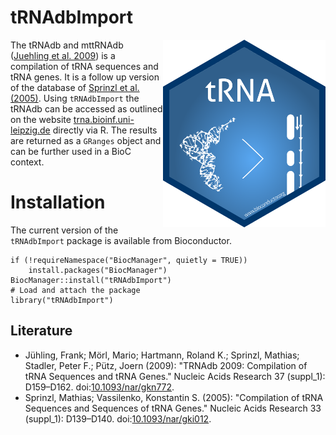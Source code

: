 # tRNAdbImport

<img src="https://raw.githubusercontent.com/Bioconductor/BiocStickers/master/tRNA/tRNA.png" height="300" align="right">

The tRNAdb and mttRNAdb ([Juehling et al. 2009](#Literature)) is a compilation of
tRNA sequences and tRNA genes. It is a follow up version of the database of
[Sprinzl et al. (2005)](#Literature).
Using `tRNAdbImport` the tRNAdb can be accessed as outlined on the website
[trna.bioinf.uni-leipzig.de](trna.bioinf.uni-leipzig.de) directly via R. The
results are returned as a `GRanges` object and can be further used in a
BioC context.

# Installation

The current version of the `tRNAdbImport` package is available from Bioconductor.
 
```{r}
if (!requireNamespace("BiocManager", quietly = TRUE))
    install.packages("BiocManager")
BiocManager::install("tRNAdbImport")
# Load and attach the package
library("tRNAdbImport")
```

## Literature

- Jühling, Frank; Mörl, Mario; Hartmann, Roland K.; Sprinzl, Mathias; Stadler,
Peter F.; Pütz, Joern (2009): "TRNAdb 2009: Compilation of tRNA Sequences and
tRNA Genes." Nucleic Acids Research 37 (suppl_1): D159–D162.
doi:[10.1093/nar/gkn772](https://doi.org/10.1093/nar/gkn772). 
- Sprinzl, Mathias; Vassilenko, Konstantin S. (2005): "Compilation of tRNA 
Sequences and Sequences of tRNA Genes." Nucleic Acids Research 33 (suppl_1): 
D139–D140. doi:[10.1093/nar/gki012](https://doi.org/10.1093/nar/gki012).
